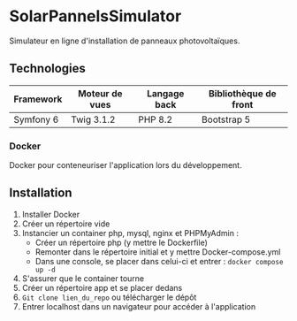 SolarPannelsSimulator
===
Simulateur en ligne d'installation de panneaux photovoltaïques.

## Technologies

|Framework|Moteur de vues|Langage back|Bibliothèque de front|
|---|---|---|---|
|Symfony 6| Twig 3.1.2| PHP 8.2|Bootstrap 5

### Docker
Docker pour conteneuriser l'application lors du développement.

## Installation

1. Installer Docker
2. Créer un répertoire vide
4. Instancier un container php, mysql, nginx et PHPMyAdmin :
   - Créer un répertoire php (y mettre le Dockerfile)
   - Remonter dans le répertoire initial et y mettre Docker-compose.yml
   - Dans une console, se placer dans celui-ci et entrer : ``docker compose up -d``
5. S'assurer que le container tourne
6. Créer un répertoire app et se placer dedans
8. ``Git clone lien_du_repo`` ou télécharger le dépôt
9. Entrer localhost dans un navigateur pour accéder à l'application
